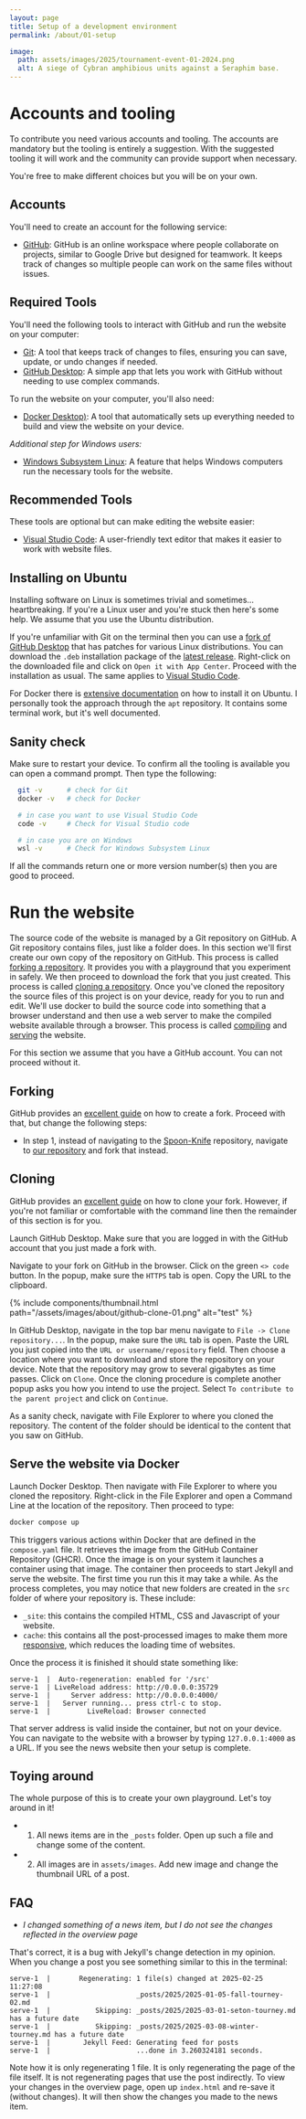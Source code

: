 ```yaml
---
layout: page
title: Setup of a development environment
permalink: /about/01-setup

image:
  path: assets/images/2025/tournament-event-01-2024.png
  alt: A siege of Cybran amphibious units against a Seraphim base.
---
```


# Accounts and tooling

To contribute you need various accounts and tooling. The accounts are mandatory but the tooling is entirely a suggestion. With the suggested tooling it will work and the community can provide support when necessary.

You're free to make different choices but you will be on your own.

## Accounts

You'll need to create an account for the following service:

- [GitHub](https://github.com/): GitHub is an online workspace where people collaborate on projects, similar to Google Drive but designed for teamwork. It keeps track of changes so multiple people can work on the same files without issues.

## Required Tools

You'll need the following tools to interact with GitHub and run the website on your computer:

- [Git](https://git-scm.com/): A tool that keeps track of changes to files, ensuring you can save, update, or undo changes if needed.
- [GitHub Desktop](https://desktop.github.com/download/): A simple app that lets you work with GitHub without needing to use complex commands.

To run the website on your computer, you'll also need:

- [Docker Desktop)](https://www.docker.com/products/docker-desktop/): A tool that automatically sets up everything needed to build and view the website on your device.

_Additional step for Windows users:_

- [Windows Subsystem Linux](https://learn.microsoft.com/en-us/windows/wsl/install): A feature that helps Windows computers run the necessary tools for the website.

## Recommended Tools

These tools are optional but can make editing the website easier:

- [Visual Studio Code](https://code.visualstudio.com/): A user-friendly text editor that makes it easier to work with website files.

## Installing on Ubuntu

Installing software on Linux is sometimes trivial and sometimes... heartbreaking. If you're a Linux user and you're stuck then here's some help. We assume that you use the Ubuntu distribution.

If you're unfamiliar with Git on the terminal then you can use a [fork of GitHub Desktop](https://github.com/shiftkey/desktop) that has patches for various Linux distributions. You can download the `.deb` installation package of the [latest release](https://github.com/shiftkey/desktop/release/latest). Right-click on the downloaded file and click on `Open it with App Center`. Proceed with the installation as usual. The same applies to [Visual Studio Code](https://code.visualstudio.com/download).

For Docker there is [extensive documentation](https://docs.docker.com/desktop/setup/install/linux/) on how to install it on Ubuntu. I personally took the approach through the `apt` repository. It contains some terminal work, but it's well documented.

## Sanity check

Make sure to restart your device. To confirm all the tooling is available you can open a command prompt. Then type the following:

```bash
  git -v      # check for Git
  docker -v   # check for Docker

  # in case you want to use Visual Studio Code
  code -v     # Check for Visual Studio code

  # in case you are on Windows
  wsl -v      # Check for Windows Subsystem Linux
```

If all the commands return one or more version number(s) then you are good to proceed.

# Run the website

The source code of the website is managed by a Git repository on GitHub. A Git repository contains files, just like a folder does. In this section we'll first create our own copy of the repository on GitHub. This process is called [forking a repository](https://docs.github.com/en/pull-requests/collaborating-with-pull-requests/working-with-forks/about-forks). It provides you with a playground that you experiment in safely. We then proceed to download the fork that you just created. This process is called [cloning a repository](). Once you've cloned the repository the source files of this project is on your device, ready for you to run and edit. We'll use docker to build the source code into something that a browser understand and then use a web server to make the compiled website available through a browser. This process is called [compiling]() and [serving]() the website.

For this section we assume that you have a GitHub account. You can not proceed without it.

## Forking

GitHub provides an [excellent guide](https://docs.github.com/en/pull-requests/collaborating-with-pull-requests/working-with-forks/fork-a-repo#forking-a-repository) on how to create a fork. Proceed with that, but change the following steps:

- In step 1, instead of navigating to the [Spoon-Knife](https://github.com/octocat/Spoon-Knife) repository, navigate to [our repository](https://github.com/FAForever/website-news) and fork that instead.

## Cloning

GitHub provides an [excellent guide](https://docs.github.com/en/pull-requests/collaborating-with-pull-requests/working-with-forks/fork-a-repo#cloning-your-forked-repository) on how to clone your fork. However, if you're not familiar or comfortable with the command line then the remainder of this section is for you.

Launch GitHub Desktop. Make sure that you are logged in with the GitHub account that you just made a fork with.

Navigate to your fork on GitHub in the browser. Click on the green `<> code` button. In the popup, make sure the `HTTPS` tab is open. Copy the URL to the clipboard.

{% include components/thumbnail.html path="/assets/images/about/github-clone-01.png" alt="test" %}

In GitHub Desktop, navigate in the top bar menu navigate to `File -> Clone repository...`. In the popup, make sure the `URL` tab is open. Paste the URL you just copied into the `URL or username/repository` field. Then choose a location where you want to download and store the repository on your device. Note that the repository may grow to several gigabytes as time passes. Click on `Clone`. Once the cloning procedure is complete another popup asks you how you intend to use the project. Select `To contribute to the parent project` and click on `Continue`.

As a sanity check, navigate with File Explorer to where you cloned the repository. The content of the folder should be identical to the content that you saw on GitHub.

## Serve the website via Docker

Launch Docker Desktop. Then navigate with File Explorer to where you cloned the repository. Right-click in the File Explorer and open a Command Line at the location of the repository. Then proceed to type:

```bash
docker compose up
```

This triggers various actions within Docker that are defined in the `compose.yaml` file. It retrieves the image from the GitHub Container Repository (GHCR). Once the image is on your system it launches a container using that image. The container then proceeds to start Jekyll and serve the website. The first time you run this it may take a while. As the process completes, you may notice that new folders are created in the `src` folder of where your repository is. These include:

- `_site`: this contains the compiled HTML, CSS and Javascript of your website.
- `cache`: this contains all the post-processed images to make them more [responsive](https://developer.mozilla.org/en-US/docs/Web/HTML/Responsive_images), which reduces the loading time of websites.

Once the process it is finished it should state something like:

```
serve-1  |  Auto-regeneration: enabled for '/src'
serve-1  | LiveReload address: http://0.0.0.0:35729
serve-1  |     Server address: http://0.0.0.0:4000/
serve-1  |   Server running... press ctrl-c to stop.
serve-1  |         LiveReload: Browser connected
```

That server address is valid inside the container, but not on your device. You can navigate to the website with a browser by typing `127.0.0.1:4000` as a URL. If you see the news website then your setup is complete. 

## Toying around

The whole purpose of this is to create your own playground. Let's toy around in it!

- 1) All news items are in the `_posts` folder. Open up such a file and change some of the content.
- 2) All images are in `assets/images`. Add new image and change the thumbnail URL of a post.

## FAQ

- _I changed something of a news item, but I do not see the changes reflected in the overview page_

That's correct, it is a bug with Jekyll's change detection in my opinion. When you change a post you see something similar to this in the terminal:

```
serve-1  |       Regenerating: 1 file(s) changed at 2025-02-25 11:27:08
serve-1  |                     _posts/2025/2025-01-05-fall-tourney-02.md
serve-1  |           Skipping: _posts/2025/2025-03-01-seton-tourney.md has a future date
serve-1  |           Skipping: _posts/2025/2025-03-08-winter-tourney.md has a future date
serve-1  |        Jekyll Feed: Generating feed for posts
serve-1  |                     ...done in 3.260324181 seconds.
```

Note how it is only regenerating 1 file. It is only regenerating the page of the file itself. It is not regenerating pages that use the post indirectly. To view your changes in the overview page, open up `index.html` and re-save it (without changes). It will then show the changes you made to the news item. 
